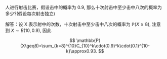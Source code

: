人进行射击比赛，假设击中的概率为 0.9, 
那么十次射击中至少击中八次的概率为多少?(假设每次射击独立)

解答：设 X 表示射中的次数，十次射击中至少击中八次的概率为 $\mathbb{P}(X\geq8)$, 
注意到 $X\sim B(10,0.9)$, 因此

$$
\mathbb{P}(X\geq8)=\sum_{k=8}^{10}C_{10}^k\cdot(0.9)^k\cdot(0.1)^{10-k}\approx0.93.
$$
